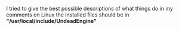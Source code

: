 I tried to give the best possible descriptions of what things do in my comments on Linux the installed files should be in **"/usr/local/include/UndeadEngine"**